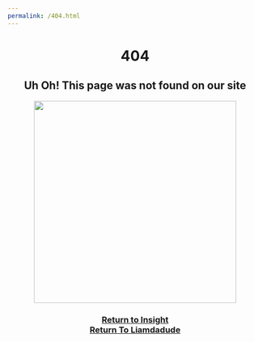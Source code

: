 ```yaml
---
permalink: /404.html
---
```

<html>
 <head>
  
   <link href="global.css" rel="stylesheet" type="text/css" />
 </head>

 <body>
 <center><h1>404</h1></center>
 <center><h2>Uh Oh! This page was not found on our site</h2>
<img src="https://nineplanets.org/wp-content/uploads/2020/09/LIFT-Mars-the-Red-Planet-1600x900-1.jpg" height="400">
<h3><a href="/InsightAerospace/home.html">Return to Insight</a><br><a href="/index.html">Return To Liamdadude</a></h3>
 </center>
 </body>
 </html> 
